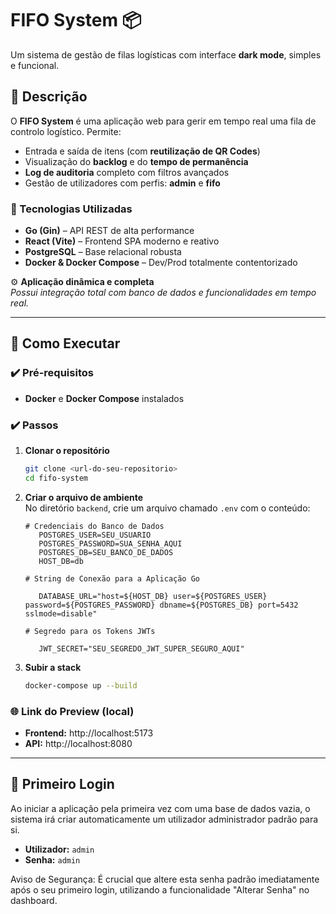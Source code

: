 # FIFO System 📦

Um sistema de gestão de filas logísticas com interface **dark mode**, simples e funcional.

## 🔎 Descrição

O **FIFO System** é uma aplicação web para gerir em tempo real uma fila de controlo logístico. Permite:
- Entrada e saída de itens (com **reutilização de QR Codes**)
- Visualização do **backlog** e do **tempo de permanência**
- **Log de auditoria** completo com filtros avançados
- Gestão de utilizadores com perfis: **admin** e **fifo**

### 📄 Tecnologias Utilizadas
- **Go (Gin)** – API REST de alta performance  
- **React (Vite)** – Frontend SPA moderno e reativo  
- **PostgreSQL** – Base relacional robusta  
- **Docker & Docker Compose** – Dev/Prod totalmente contentorizado  

⚙️ **Aplicação dinâmica e completa**  
_Possui integração total com banco de dados e funcionalidades em tempo real._

---

## 🚀 Como Executar

### ✔️ Pré-requisitos
- **Docker** e **Docker Compose** instalados

### ✔️ Passos
1. **Clonar o repositório**
   ```bash
   git clone <url-do-seu-repositorio>
   cd fifo-system
   ```

2. **Criar o arquivo de ambiente**  
   No diretório `backend`, crie um arquivo chamado `.env` com o conteúdo:
   ```env
   # Credenciais do Banco de Dados
      POSTGRES_USER=SEU_USUARIO
      POSTGRES_PASSWORD=SUA_SENHA_AQUI
      POSTGRES_DB=SEU_BANCO_DE_DADOS
      HOST_DB=db

   # String de Conexão para a Aplicação Go

      DATABASE_URL="host=${HOST_DB} user=${POSTGRES_USER} password=${POSTGRES_PASSWORD} dbname=${POSTGRES_DB} port=5432 sslmode=disable"

   # Segredo para os Tokens JWTs

      JWT_SECRET="SEU_SEGREDO_JWT_SUPER_SEGURO_AQUI"
   ```

3. **Subir a stack**
   ```bash
   docker-compose up --build
   ```

### 🌐 Link do Preview (local)
- **Frontend:** http://localhost:5173  
- **API:** http://localhost:8080  

---

## 👤 Primeiro Login

Ao iniciar a aplicação pela primeira vez com uma base de dados vazia, o sistema irá criar automaticamente um utilizador administrador padrão para si.

- **Utilizador:** `admin`
- **Senha:** `admin`

Aviso de Segurança: É crucial que altere esta senha padrão imediatamente após o seu primeiro login, utilizando a funcionalidade "Alterar Senha" no dashboard.